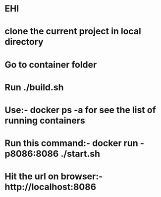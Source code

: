 # EHI

# clone the current project in local directory

# Go to container folder

# Run ./build.sh

# Use:- docker ps -a for see the list of running containers

# Run this command:-  docker run -p8086:8086 ./start.sh

# Hit the url on browser:- http://localhost:8086

